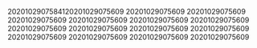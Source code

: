 2020102907584120201029075609
20201029075609
20201029075609
20201029075609
20201029075609
20201029075609
20201029075609
20201029075609
20201029075609
20201029075609
20201029075609
20201029075609
20201029075609
20201029075609
20201029075609
